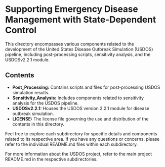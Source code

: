 # Supporting Emergency Disease Management with State-Dependent Control

This directory encompasses various components related to the development of the United States Disease Outbreak Simulation (USDOS) pipeline, including post-processing scripts, sensitivity analysis, and the USDOSv2.2.1 module.

## Contents

- **Post_Processing:** Contains scripts and files for post-processing USDOS simulation results.
- **Sensitivity_Analysis:** Includes components related to sensitivity analysis for the USDOS pipeline.
- **USDOSv2.2.1:** Houses the USDOS version 2.2.1 module for disease outbreak simulation.
- **LICENSE:** The license file governing the use and distribution of the contents in this directory.

Feel free to explore each subdirectory for specific details and components related to its respective area. If you have any questions or concerns, please refer to the individual README.md files within each subdirectory.

For more information about the USDOS project, refer to the main project README.md in the respective subdirectories.
